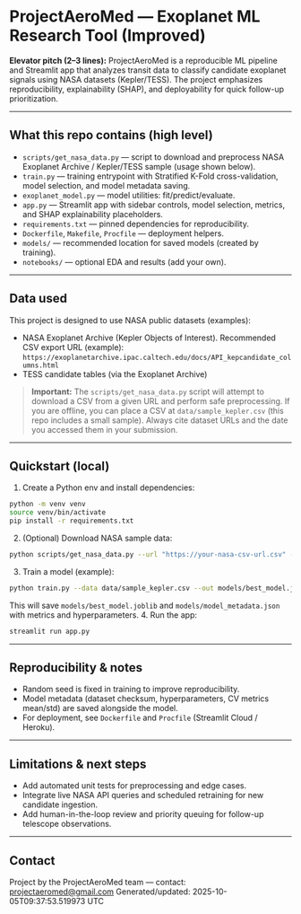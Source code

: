 # ProjectAeroMed — Exoplanet ML Research Tool (Improved)

**Elevator pitch (2–3 lines):** ProjectAeroMed is a reproducible ML pipeline and Streamlit app that analyzes transit data to classify candidate exoplanet signals using NASA datasets (Kepler/TESS). The project emphasizes reproducibility, explainability (SHAP), and deployability for quick follow-up prioritization.

---

## What this repo contains (high level)
- `scripts/get_nasa_data.py` — script to download and preprocess NASA Exoplanet Archive / Kepler/TESS sample (usage shown below).
- `train.py` — training entrypoint with Stratified K-Fold cross-validation, model selection, and model metadata saving.
- `exoplanet_model.py` — model utilities: fit/predict/evaluate.
- `app.py` — Streamlit app with sidebar controls, model selection, metrics, and SHAP explainability placeholders.
- `requirements.txt` — pinned dependencies for reproducibility.
- `Dockerfile`, `Makefile`, `Procfile` — deployment helpers.
- `models/` — recommended location for saved models (created by training).
- `notebooks/` — optional EDA and results (add your own).

---

## Data used
This project is designed to use NASA public datasets (examples):
- NASA Exoplanet Archive (Kepler Objects of Interest). Recommended CSV export URL (example): `https://exoplanetarchive.ipac.caltech.edu/docs/API_kepcandidate_columns.html`
- TESS candidate tables (via the Exoplanet Archive)

> **Important:** The `scripts/get_nasa_data.py` script will attempt to download a CSV from a given URL and perform safe preprocessing. If you are offline, you can place a CSV at `data/sample_kepler.csv` (this repo includes a small sample). Always cite dataset URLs and the date you accessed them in your submission.

---

## Quickstart (local)
1. Create a Python env and install dependencies:
```bash
python -m venv venv
source venv/bin/activate
pip install -r requirements.txt
```
2. (Optional) Download NASA sample data:
```bash
python scripts/get_nasa_data.py --url "https://your-nasa-csv-url.csv" --out data/nasa_kepler.csv
```
3. Train a model (example):
```bash
python train.py --data data/sample_kepler.csv --out models/best_model.joblib --cv 5
```
This will save `models/best_model.joblib` and `models/model_metadata.json` with metrics and hyperparameters.
4. Run the app:
```bash
streamlit run app.py
```

---

## Reproducibility & notes
- Random seed is fixed in training to improve reproducibility.
- Model metadata (dataset checksum, hyperparameters, CV metrics mean/std) are saved alongside the model.
- For deployment, see `Dockerfile` and `Procfile` (Streamlit Cloud / Heroku).

---

## Limitations & next steps
- Add automated unit tests for preprocessing and edge cases.
- Integrate live NASA API queries and scheduled retraining for new candidate ingestion.
- Add human-in-the-loop review and priority queuing for follow-up telescope observations.

---

## Contact
Project by the ProjectAeroMed team — contact: projectaeromed@gmail.com
Generated/updated: 2025-10-05T09:37:53.519973 UTC
